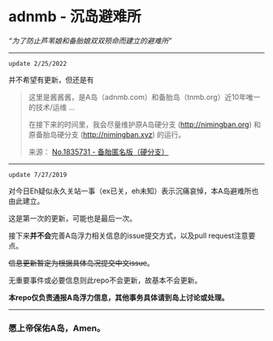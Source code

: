 # adnmb - 沉岛避难所

*“为了防止芦苇娘和备胎娘双双殒命而建立的避难所”*

---

`update 2/25/2022`

并不希望有更新，但还是有

> 这里是酱酱酱，是A岛（adnmb.com）和备胎岛（tnmb.org）近10年唯一的技术/运维 ... 
> 
> 在接下来的时间里，我会尽量维护原A岛硬分支 (http://nimingban.org) 和原备胎岛硬分支 (http://nimingban.xyz) 的运行。
> 
> 来源： [No.1835731 - 备胎匿名版（硬分支）](https://nimingban.xyz/t/1835731)

---

`update 7/27/2019`

对今日Eh疑似永久关站一事（ex已关，eh未知）表示沉痛哀悼，本A岛避难所也由此建立。

这是第一次的更新，可能也是最后一次。

接下来**并不会**完善A岛浮力相关信息的issue提交方式，以及pull request注意要点。

<del>信息更新暂定为根据具体岛况提交中文issue</del>。

无重要事件或必要信息则此repo不会更新，故基本不会更新。

**本repo仅负责通报A岛浮力信息，其他事务具体请到岛上讨论或处理。**

---

### 愿上帝保佑A岛，Amen。
